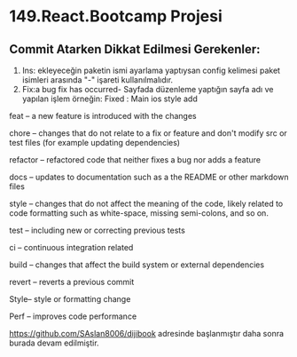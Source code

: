 # 149.React.Bootcamp Projesi
## Commit Atarken Dikkat Edilmesi Gerekenler:
1. Ins: ekleyeceğin paketin ismi ayarlama yaptıysan config kelimesi paket isimleri arasında "-" işareti kullanılmalıdır. 
2. Fix:a bug fix has occurred- Sayfada düzenleme yaptığın sayfa adı ve yapılan işlem örneğin: Fixed : Main ios style add

feat – a new feature is introduced with the changes

chore – changes that do not relate to a fix or feature and don't modify src or test files (for example updating dependencies)

refactor – refactored code that neither fixes a bug nor adds a feature

docs – updates to documentation such as a the README or other markdown files

style – changes that do not affect the meaning of the code, likely related to code formatting such as white-space, missing semi-colons, and so on.

test – including new or correcting previous tests

ci – continuous integration related

build – changes that affect the build system or external dependencies

revert – reverts a previous commit

Style– style or formatting change 

Perf – improves code performance

https://github.com/SAslan8006/dijibook adresinde başlanmıştır daha sonra burada devam edilmiştir.


